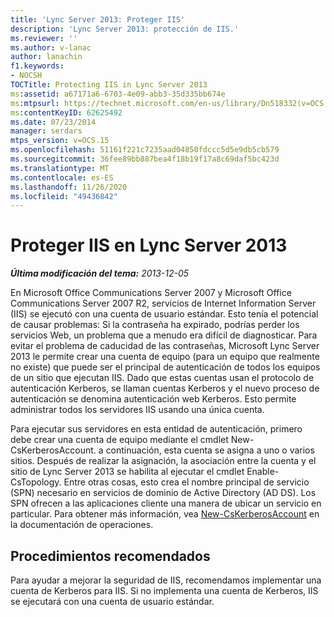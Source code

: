 ```yaml
---
title: 'Lync Server 2013: Proteger IIS'
description: 'Lync Server 2013: protección de IIS.'
ms.reviewer: ''
ms.author: v-lanac
author: lanachin
f1.keywords:
- NOCSH
TOCTitle: Protecting IIS in Lync Server 2013
ms:assetid: a67171a6-6703-4e09-abb3-35d335bb674e
ms:mtpsurl: https://technet.microsoft.com/en-us/library/Dn518332(v=OCS.15)
ms:contentKeyID: 62625492
ms.date: 07/23/2014
manager: serdars
mtps_version: v=OCS.15
ms.openlocfilehash: 51161f221c7235aad04850fdccc5d5e9db5cb579
ms.sourcegitcommit: 36fee89bb887bea4f18b19f17a8c69daf5bc423d
ms.translationtype: MT
ms.contentlocale: es-ES
ms.lasthandoff: 11/26/2020
ms.locfileid: "49436842"
---
```

# <a name="protecting-iis-in-lync-server-2013"></a>Proteger IIS en Lync Server 2013

<div data-xmlns="http://www.w3.org/1999/xhtml">

<div class="topic" data-xmlns="http://www.w3.org/1999/xhtml" data-msxsl="urn:schemas-microsoft-com:xslt" data-cs="https://msdn.microsoft.com/">

<div data-asp="https://msdn2.microsoft.com/asp">



</div>

<div id="mainSection">

<div id="mainBody">

<span> </span>

_**Última modificación del tema:** 2013-12-05_

En Microsoft Office Communications Server 2007 y Microsoft Office Communications Server 2007 R2, servicios de Internet Information Server (IIS) se ejecutó con una cuenta de usuario estándar. Esto tenía el potencial de causar problemas: Si la contraseña ha expirado, podrías perder los servicios Web, un problema que a menudo era difícil de diagnosticar. Para evitar el problema de caducidad de las contraseñas, Microsoft Lync Server 2013 le permite crear una cuenta de equipo (para un equipo que realmente no existe) que puede ser el principal de autenticación de todos los equipos de un sitio que ejecutan IIS. Dado que estas cuentas usan el protocolo de autenticación Kerberos, se llaman cuentas Kerberos y el nuevo proceso de autenticación se denomina autenticación web Kerberos. Esto permite administrar todos los servidores IIS usando una única cuenta.

Para ejecutar sus servidores en esta entidad de autenticación, primero debe crear una cuenta de equipo mediante el cmdlet New-CsKerberosAccount. a continuación, esta cuenta se asigna a uno o varios sitios. Después de realizar la asignación, la asociación entre la cuenta y el sitio de Lync Server 2013 se habilita al ejecutar el cmdlet Enable-CsTopology. Entre otras cosas, esto crea el nombre principal de servicio (SPN) necesario en servicios de dominio de Active Directory (AD DS). Los SPN ofrecen a las aplicaciones cliente una manera de ubicar un servicio en particular. Para obtener más información, vea [New-CsKerberosAccount](https://docs.microsoft.com/powershell/module/skype/New-CsKerberosAccount) en la documentación de operaciones.

<div>

## <a name="best-practices"></a>Procedimientos recomendados

Para ayudar a mejorar la seguridad de IIS, recomendamos implementar una cuenta de Kerberos para IIS. Si no implementa una cuenta de Kerberos, IIS se ejecutará con una cuenta de usuario estándar.

</div>

</div>

<span> </span>

</div>

</div>

</div>

